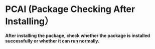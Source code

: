 # PCAI (Package Checking After Installing）

**After installing the package, check whether the package is installed successfully or whether it can run normally.**

